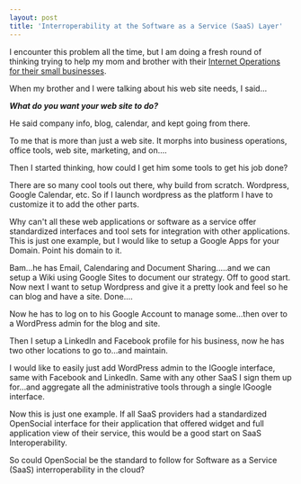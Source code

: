 ```yaml
---
layout: post
title: 'Interroperability at the Software as a Service (SaaS) Layer'
---
```

I encounter this problem all the time, but I am doing a fresh round of thinking trying to help my mom and brother with their <a href="http://www.kinlane.com/?p=528">Internet Operations for their small businesses</a>.<p></p>
When my brother and I were talking about his web site needs, I said...<em><strong></strong></em><p></p>
<em><strong>What do you want your web site to do?</strong></em><p></p>
He said company info, blog, calendar, and kept going from there.<p></p>
To me that is more than just a web site. It morphs into business operations, office tools, web site, marketing, and on....<p></p>
Then I started thinking, how could I get him some tools to get his job done?<p></p>
There are so many cool tools out there, why build from scratch. Wordpress, Google Calendar, etc. So if I launch wordpress as the platform I have to customize it to add the other parts.<p></p>
Why can't all these web applications or software as a service offer standardized interfaces and tool sets for integration with other applications. This is just one example, but I would like to setup a Google Apps for your Domain. Point his domain to it.<p></p>
Bam...he has Email, Calendaring and Document Sharing.....and we can setup a Wiki using Google Sites to document our strategy. Off to good start. Now next I want to setup Wordpress and give it a pretty look and feel so he can blog and have a site. Done....<p></p>
Now he has to log on to his Google Account to manage some...then over to a WordPress admin for the blog and site.<p></p>
Then I setup a LinkedIn and Facebook profile for his business, now he has two other locations to go to...and maintain.<p></p>
I would like to easily just add WordPress admin to the IGoogle interface, same with Facebook and LinkedIn. Same with any other SaaS I sign them up for...and aggregate all the administrative tools through a single IGoogle interface.<p></p>
Now this is just one example. If all SaaS providers had a standardized OpenSocial interface for their application that offered widget and full application view of their service, this would be a good start on SaaS Interoperability.<p></p>
So could OpenSocial be the standard to follow for Software as a Service (SaaS) interroperability in the cloud?
